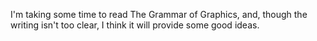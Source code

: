 I'm taking some time to read The Grammar of Graphics, and, though the writing isn't too clear, I think it will provide some good ideas. 